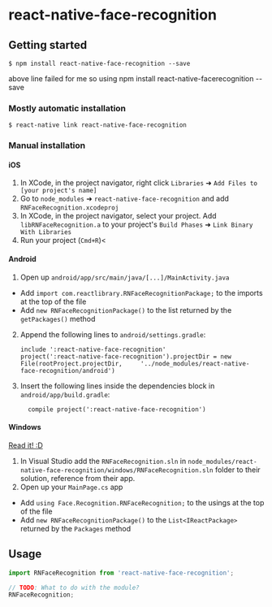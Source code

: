 
# react-native-face-recognition

## Getting started

`$ npm install react-native-face-recognition --save`

above line failed for me so using npm install react-native-facerecognition --save

### Mostly automatic installation

`$ react-native link react-native-face-recognition`

### Manual installation


#### iOS

1. In XCode, in the project navigator, right click `Libraries` ➜ `Add Files to [your project's name]`
2. Go to `node_modules` ➜ `react-native-face-recognition` and add `RNFaceRecognition.xcodeproj`
3. In XCode, in the project navigator, select your project. Add `libRNFaceRecognition.a` to your project's `Build Phases` ➜ `Link Binary With Libraries`
4. Run your project (`Cmd+R`)<

#### Android

1. Open up `android/app/src/main/java/[...]/MainActivity.java`
  - Add `import com.reactlibrary.RNFaceRecognitionPackage;` to the imports at the top of the file
  - Add `new RNFaceRecognitionPackage()` to the list returned by the `getPackages()` method
2. Append the following lines to `android/settings.gradle`:
  	```
  	include ':react-native-face-recognition'
  	project(':react-native-face-recognition').projectDir = new File(rootProject.projectDir, 	'../node_modules/react-native-face-recognition/android')
  	```
3. Insert the following lines inside the dependencies block in `android/app/build.gradle`:
  	```
      compile project(':react-native-face-recognition')
  	```

#### Windows
[Read it! :D](https://github.com/ReactWindows/react-native)

1. In Visual Studio add the `RNFaceRecognition.sln` in `node_modules/react-native-face-recognition/windows/RNFaceRecognition.sln` folder to their solution, reference from their app.
2. Open up your `MainPage.cs` app
  - Add `using Face.Recognition.RNFaceRecognition;` to the usings at the top of the file
  - Add `new RNFaceRecognitionPackage()` to the `List<IReactPackage>` returned by the `Packages` method


## Usage
```javascript
import RNFaceRecognition from 'react-native-face-recognition';

// TODO: What to do with the module?
RNFaceRecognition;
```
  
